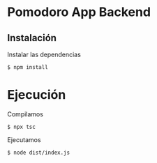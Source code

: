# Pomodoro App Backend

## Instalación

Instalar las dependencias

```
$ npm install
```

# Ejecución

Compilamos

```
$ npx tsc
```

Ejecutamos

```
$ node dist/index.js
```